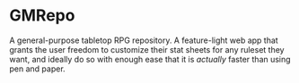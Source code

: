 # GMRepo
A general-purpose tabletop RPG repository. A feature-light web app that grants the
user freedom to customize their stat sheets for any ruleset they want, and ideally
do so with enough ease that it is *actually* faster than using pen and paper.

